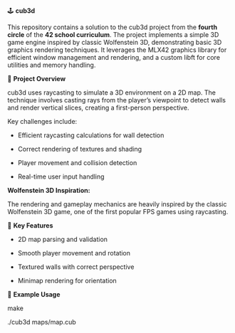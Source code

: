 🕹️ **cub3d**

This repository contains a solution to the cub3d project from the **fourth circle** of the **42 school curriculum**.
The project implements a simple 3D game engine inspired by classic Wolfenstein 3D, demonstrating basic 3D graphics rendering techniques.
It leverages the MLX42 graphics library for efficient window management and rendering, and a custom libft for core utilities and memory handling.

🚀 **Project Overview**

cub3d uses raycasting to simulate a 3D environment on a 2D map.
The technique involves casting rays from the player’s viewpoint to detect walls and render vertical slices, creating a first-person perspective.

Key challenges include:

- Efficient raycasting calculations for wall detection

- Correct rendering of textures and shading

- Player movement and collision detection

- Real-time user input handling

**Wolfenstein 3D Inspiration:**

The rendering and gameplay mechanics are heavily inspired by the classic Wolfenstein 3D game, one of the first popular FPS games using raycasting.

🔧 **Key Features**
- 2D map parsing and validation

- Smooth player movement and rotation

- Textured walls with correct perspective

- Minimap rendering for orientation


💬 **Example Usage**

make

./cub3d maps/map.cub
